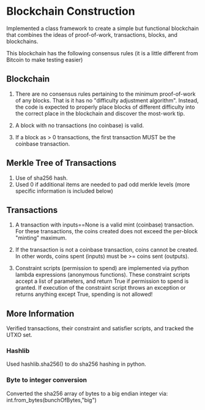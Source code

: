 # Blockchain Construction

Implemented a class framework to create a simple but functional blockchain that combines the ideas of proof-of-work, transactions, blocks, and blockchains.

This blockchain has the following consensus rules (it is a little different from Bitcoin to make testing easier)

## Blockchain

1. There are no consensus rules pertaining to the minimum proof-of-work of any blocks.  That is it has no "difficulty adjustment algorithm".
Instead, the code is expected to properly place blocks of different difficulty into the correct place in the blockchain and discover the most-work tip.

2. A block with no transactions (no coinbase) is valid.

3. If a block as > 0 transactions, the first transaction MUST be the coinbase transaction.

##  Merkle Tree of Transactions

1. Use of sha256 hash.
2. Used 0 if additional items are needed to pad odd merkle levels
(more specific information is included below)

## Transactions

1. A transaction with inputs==None is a valid mint (coinbase) transaction.  For these transactions, the coins created does not exceed the per-block "minting" maximum.

2. If the transaction is not a coinbase transaction, coins cannot be created.  In other words, coins spent (inputs) must be >= coins sent (outputs).

3. Constraint scripts (permission to spend) are implemented via python lambda expressions (anonymous functions).  These constraint scripts accept a list of parameters, and return True if
   permission to spend is granted.  If execution of the constraint script throws an exception or returns anything except True, spending is not allowed!

## More Information

Verified transactions, their constraint and satisfier scripts, and tracked the UTXO set.

### Hashlib
Used hashlib.sha256() to do sha256 hashing in python.

### Byte to integer conversion
Converted the sha256 array of bytes to a big endian integer via: int.from_bytes(bunchOfBytes,"big")

